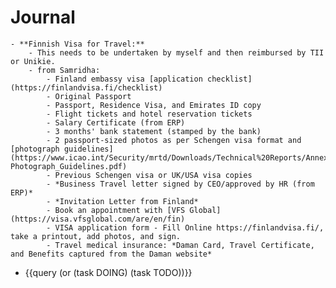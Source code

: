 # Journal
	- **Finnish Visa for Travel:**
		- This needs to be undertaken by myself and then reimbursed by TII or Unikie.
		- from Samridha:
			- Finland embassy visa [application checklist](https://finlandvisa.fi/checklist)
			- Original Passport
			- Passport, Residence Visa, and Emirates ID copy
			- Flight tickets and hotel reservation tickets
			- Salary Certificate (from ERP)
			- 3 months' bank statement (stamped by the bank)
			- 2 passport-sized photos as per Schengen visa format and [photograph guidelines](https://www.icao.int/Security/mrtd/Downloads/Technical%20Reports/Annex_A-Photograph_Guidelines.pdf)
			- Previous Schengen visa or UK/USA visa copies
			- *Business Travel letter signed by CEO/approved by HR (from ERP)*
			- *Invitation Letter from Finland*
			- Book an appointment with [VFS Global](https://visa.vfsglobal.com/are/en/fin)
			- VISA application form - Fill Online https://finlandvisa.fi/, take a printout, add photos, and sign.
			- Travel medical insurance: *Daman Card, Travel Certificate, and Benefits captured from the Daman website*
- {{query (or (task DOING) (task TODO))}}